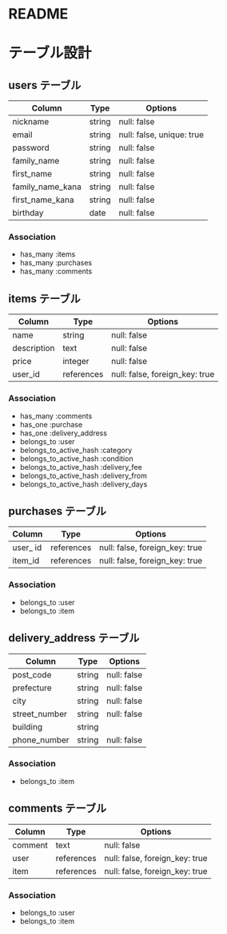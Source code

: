 # README

# テーブル設計

## users テーブル

| Column           | Type   | Options                   |
| ---------------- | ------ | ------------------------- |
| nickname         | string | null: false               |
| email            | string | null: false, unique: true |
| password         | string | null: false               |
| family_name      | string | null: false               |
| first_name       | string | null: false               |
| family_name_kana | string | null: false               |
| first_name_kana  | string | null: false               |
| birthday         | date   | null: false               |

### Association
- has_many :items
- has_many :purchases
- has_many :comments

## items テーブル

| Column        | Type       | Options                        |
| ------------- | ---------- | ------------------------------ |
| name          | string     | null: false                    |
| description   | text       | null: false                    |
| price         | integer    | null: false                    |
| user_id       | references | null: false, foreign_key: true |

### Association
- has_many :comments
- has_one :purchase
- has_one :delivery_address
- belongs_to :user
- belongs_to_active_hash :category
- belongs_to_active_hash :condition
- belongs_to_active_hash :delivery_fee
- belongs_to_active_hash :delivery_from
- belongs_to_active_hash :delivery_days

## purchases テーブル

| Column    | Type       | Options                        |
| --------- | ---------- | ------------------------------ |
| user_ id  | references | null: false, foreign_key: true |
| item_id   | references | null: false, foreign_key: true |

### Association
- belongs_to :user
- belongs_to :item

## delivery_address テーブル

| Column        | Type    | Options                   |
| ------------- | ------- | ------------------------- |
| post_code     | string  | null: false               |
| prefecture    | string  | null: false               |
| city          | string  | null: false               |
| street_number | string  | null: false               |
| building      | string  |                           |
| phone_number  | string  | null: false               |

### Association
- belongs_to :item

## comments テーブル

| Column  | Type       | Options                        |
| ------- | ---------- | ------------------------------ |
| comment | text       | null: false                    |
| user    | references | null: false, foreign_key: true |
| item    | references | null: false, foreign_key: true |

### Association
- belongs_to :user
- belongs_to :item
